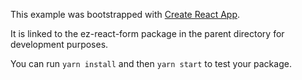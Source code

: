 This example was bootstrapped with [Create React App](https://github.com/facebook/create-react-app).

It is linked to the ez-react-form package in the parent directory for development purposes.

You can run `yarn install` and then `yarn start` to test your package.
